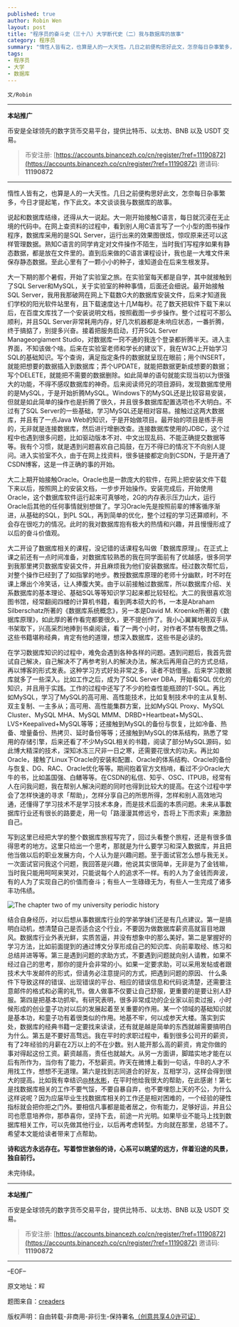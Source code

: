 ```yaml
---
published: true
author: Robin Wen
layout: post
title: "程序员的奋斗史（三十八）大学断代史（二）我与数据库的故事"
category: 程序员
summary: "惰性人皆有之，也算是人的一大天性。几日之前便构思好此文，怎奈每日杂事繁多，今日才提起笔，作下此文。本文谈谈我与数据库的故事。"
tags:
- 程序员
- 大学
- 数据库
---
```


`文/Robin`

***

**本站推广**

币安是全球领先的数字货币交易平台，提供比特币、以太坊、BNB 以及 USDT 交易。

> 币安注册: [https://accounts.binancezh.co/cn/register/?ref=11190872](https://accounts.binancezh.co/cn/register/?ref=11190872)
> 邀请码: **11190872**

***

惰性人皆有之，也算是人的一大天性。几日之前便构思好此文，怎奈每日杂事繁多，今日才提起笔，作下此文。本文谈谈我与数据库的故事。

说起和数据库结缘，还得从大一说起。大一刚开始接触C语言，每日就沉浸在无止境的代码中。在网上查资料的过程中，看到别人用C语言写了一个小型的图书操作程序，数据库采用的是SQL Server，运行出来的效果图很炫，惊叹原来还可以这样管理数据。熟知C语言的同学肯定对文件操作不陌生，当时我们写程序如果有静态数据，都是放在文件里的。直到后来做的C语言课程设计，我也是一大堆文件来保存静态数据。至此心里有了一颗小小的种子，谁知道会在后来生根发芽。

大一下期的那个暑假，开始了实验室之旅。在实验室每天都是自学，其中就接触到了SQL Server和MySQL，关于实验室的种种事情，后面还会细说。最开始接触SQL Server，我用我那破网在网上下载数G大的数据库安装文件，后来才知道我们学校的阳光软件站里有，且下载速度达十几M每秒。花了数天把软件下载下来以后，在百度文库找了一个安装说明文档，按照截图一步步操作。整个过程可不那么顺利，并且SQL Server非常耗用内存，好几次机器都是未响应状态，一番折腾，终于搞掂了，别提多兴奋。接着把服务启动，打开SQL Server Manageorgiament Studio，对数据库一窍不通的我连个登录都折腾半天。进入主界面，不知该做个啥。后来在实验室老师和学长的建议下，我在W3C上开始学习SQL的基础知识。写个查询，满足指定条件的数据就呈现在眼前；用个INSERT，就能把想要的数据插入到数据库；弄个UPDATE，就能把数据更新成想要的数据；写个DELETE，就能把不需要的数据删除。如此简单的语句就能实现当初以为很强大的功能，不得不感叹数据库的神奇。后来阅读师兄的项目源码，发现数据库使用的是MySQL，于是开始折腾MySQL。Windows下的MySQL还是比较容易安装，但就是如此简单的操作也是折腾了很久，并且很多数据库配置选项也不大明白。不过有了SQL Server的一些基础，学习MySQL还是相对容易。接触过这两大数据库，并且有了一点Java Web的知识，于是开始做项目。最开始的项目是练手用的，无非就是连接数据库，然后进行增删改查。连接数据库使用的JDBC，这个过程中也遇到很多问题，比如驱动版本不对、中文出现乱码、不能正确提交数据等等。我有个习惯，就是遇到问题喜欢自己捣鼓，在万不得已的情况下不向别人提问。进入实验室不久，由于在网上找资料，很多链接都定向到CSDN，于是开通了CSDN博客，这是一件正确的事的开始。

大二上期开始接触Oracle。Oracle也是一款庞大的软件，在网上把安装文件下载下来以后，按照网上的安装文档，一步步开始操作。安装完成后，开始使用Oracle，这个数据库软件运行起来可真够呛，2G的内存表示压力山大，运行Oracle后其他的任何事情就别想做了。学习Oracle先是按照前辈的博客循序渐进，从基础的SQL，到PL SQL，再到简单的优化，整个过程的学习还算顺利，不会存在很吃力的情况。此时的我对数据库抱有极大的热情和兴趣，并且慢慢形成了以后的奋斗价值观。

大二开设了数据库相关的课程，没记错的话课程名叫做「数据库原理」。在正式上课之前还有一点时间准备，对数据库较熟悉的我在同学面前有了优越感，很多同学到我那里拷贝数据库安装文件，并且麻烦我为他们安装数据库。经过数次帮忙后，对整个操作已经到了了如指掌的地步。教授数据库原理的老师十分幽默，时不时在课上爆出个冷笑话，让人捧腹大笑。由于以前接触过数据库，所以数据库介绍、关系数据库的基本理论、基础SQL等等知识学习起来都比较轻松。大二的我很喜欢泡图书馆，经常翻阅四楼的计算机书籍，看到两本硕大的书，一本是Abraham Silberschatz所著的《数据库系统概念》，另一本是David M. Kroenke所著的《数据库原理》，如此厚的著作看完都要很久，更不提创作了。我小心翼翼地用双手从书架取下，兴高采烈地捧到书桌阅读，看了一两个小时，对作者不禁有敬畏之情。这些书籍堪称经典，肯定有他的道理，想深入数据库，这些书是必读的。

在学习数据库知识的过程中，难免会遇到各种各样的问题。遇到问题后，我首先尝试自己解决，自己解决不了再参考别人的解决办法，解决后再用自己的方式总结，再以博客的形式发表。这种学习方式好处非常之多，读者不妨借鉴。后来学习数据库就多了一些深入。比如工作之后，成为了SQL Server DBA，开始看SQL 优化的知识，并且用于实践。工作的过程中还写了不少的检查性能瓶颈的T-SQL。再比如MySQL，学习了MySQL的高可用、高性能技术，比如复制技术中的主从复制、双主复制、一主多从；高可用、高性能集群方案，比如MySQL Proxy、MySQL Cluster、MySQL MHA、MySQL MMM、DRBD+Heartbeat+MySQL、LVS+Keepalived+MySQL等等；还接触到MySQL的备份与恢复，比如冷备、热备、增量备份、热拷贝、延时备份等等；还接触到MySQL的体系结构，熟悉了常用的存储引擎，后来还看了不少MySQL相关的书籍，阅读了部分MySQL源码，如此博大精深的技术，深知冰冻三尺非一日之寒，还需要花很大的功夫。再比如Oracle，接触了Linux下Oracle的安装和配置、Oracle的体系结构、Oracle的备份与恢复、DG、RAC、Oracle优化等等。期间抱着官方文档啃，看过不少Oracle大牛的书，比如盖国强、白鳝等等。在CSDN的私信、知乎、OSC、ITPUB，经常有人在问我问题，我在帮别人解决问题的同时也得到比较大的提高。在这个过程中学会了怎样快速的寻求「帮助」，怎样分享自己的所思所得，怎样和别人高效地沟通，还懂得了学习技术不是学习技术本身，而是技术后面的本质问题。未来从事数据库行业还有很长的路要走，用一句「路漫漫其修远兮，吾将上下而求索」来激励自己。

写到这里已经把大学的整个数据库旅程写完了，回过头看整个旅程，还是有很多值得思考的地方。这里只给出一个思考，那就是为什么要学习和深入数据库，并且把他当做以后的职业发展方向，个人认为是兴趣问题。至于面试官怎么想与我无关。一次面试官问我这个问题，我回答是兴趣，他说其实很简单，无非是为了金钱嘛，当时我只能用呵呵来笑对，只能说每个人的追求不一样。有的人为了金钱而奔波，有的人为了实现自己的价值而奋斗；有些人一生碌碌无为，有些人一生完成了诸多丰功伟绩。

![The chapter two of my university periodic history](https://cdn.dbarobin.com/jEuunLH.jpg)

结合自身经历，对以后想从事数据库行业的学弟学妹们还是有几点建议。第一是搞明白动机，想清楚自己是否适合这个行业，不要因为做数据库薪资高就盲目地跟风。数据库行业外表光鲜，实质苦逼，并没有想象中的那么美好。第二是掌握好的学习方法，比如前面提到的通过博文分享形成自己的知识库、向前辈取经、练习和总结并进等等。第三是遇到问题的求助方式，不要遇到问题就向别人请教，如果不经过自己的思考，那你的提升会非常的小。如果一定要求助，可以采用发帖或者跟技术大牛发邮件的形式，但请务必注意提问的方式，把遇到问题的原因、 什么条件下导致这样的错误、出现错误的平台、相应的错误信息和代码说清楚，还需要注意邮件的格式和必需的礼节。做人做事不仅要让自己舒服，更重要的是要让别人舒服。第四是把基本功抓牢。有研究表明，很多非常成功的企业家以前卖过报，小时候形成的创业童子功对以后的发展起着至关重要的作用。某一个领域的基础知识就是基本功，和童子功有着很类似的作用。地基不牢，何以成参天大楼。落实到实处，数据库的经典书籍一定要找来读读，还有就是越是简单的东西就越需要搞明白为什么。第五是不要好高骛远。我在平时的求职过程中，看到很多公司开的薪资，有了2年经验的月薪在2万以上的不在少数。别人能开那么高的薪资，肯定你做的事对得起这份工资。薪资越高，责任也就越大。从另一方面讲，脚踏实地才能在以后有所作为，当你有了能力，不愁薪资。昨天在微博上看到一句话，牛B的人才不用找工作，想想不无道理。第六是找到志同道合的好友，互相学习，这样会得到很大的提高。比如我有幸结识<a href="http://blog.csdn.net/dba_waterbin" target="_blank">@林水彬</a>，在平时他给我很大的帮助，在此感谢！第七是找数据库相关的工作不要气馁，不要自暴自弃，也不要埋怨上天的不公，为什么这样说呢？因为应届毕业生找数据库相关的工作还是相对困难的，一个经验的硬性指标就会把你拒之门外。要相信凡事都是能者居之，你有能力，足够好运，并且公司也愿意培养你，那恭喜你，坚持下去，前途一片光明。如果毕业不能马上找到数据库相关工作，可以先做其他行业，以后再考虑转型。方向就在那里，总错不了。希望本文能给读者带来丁点帮助。

**诗和远方永远存在。写着惊世骇俗的诗，心系可以眺望的远方，伴着沿途的风景，独自前行。**

未完待续。

***

**本站推广**

币安是全球领先的数字货币交易平台，提供比特币、以太坊、BNB 以及 USDT 交易。

> 币安注册: [https://accounts.binancezh.co/cn/register/?ref=11190872](https://accounts.binancezh.co/cn/register/?ref=11190872)
> 邀请码: **11190872**

***

–EOF–

原文地址：<a href="http://blog.csdn.net/justdb/article/details/27973783" target="_blank"><img src="https://cdn.dbarobin.com/BROigUO.jpg" title="程序员的奋斗史（三十八）大学断代史（二）我与数据库的故事" height="16px" width="16px" border="0" alt="程序员的奋斗史（三十八）大学断代史（二）我与数据库的故事" /></a>

题图来自：<a href="http://blog.creaders.net/jesus4you/user_blog_diary.php?did=182866" target="_blank">creaders</a>

版权声明：自由转载-非商用-非衍生-保持署名<a href="http://creativecommons.org/licenses/by-nc-nd/4.0/deed.zh" target="_blank">（创意共享4.0许可证）</a>
